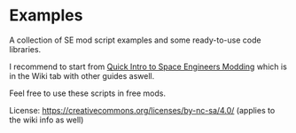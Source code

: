 # Examples

A collection of SE mod script examples and some ready-to-use code libraries.

I recommend to start from [Quick Intro to Space Engineers Modding](https://github.com/THDigi/SE-ModScript-Examples/wiki/Quick-Intro-to-Space-Engineers-Modding) which is in the Wiki tab with other guides aswell.

Feel free to use these scripts in free mods.

License: https://creativecommons.org/licenses/by-nc-sa/4.0/ (applies to the wiki info as well)
